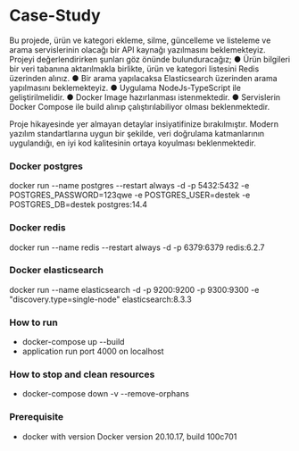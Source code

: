 # Case-Study
Bu projede, ürün ve kategori ekleme, silme, güncelleme ve listeleme ve arama servislerinin
olacağı bir API kaynağı yazılmasını beklemekteyiz.
Projeyi değerlendirirken şunları göz önünde bulunduracağız;
● Ürün bilgileri bir veri tabanına aktarılmakla birlikte, ürün ve kategori listesini Redis
üzerinden alınız.
● Bir arama yapılacaksa Elasticsearch üzerinden arama yapılmasını beklemekteyiz.
● Uygulama NodeJs-TypeScript ile geliştirilmelidir.
● Docker Image hazırlanması istenmektedir.
● Servislerin Docker Compose ile build alınıp çalıştırılabiliyor olması beklenmektedir.

Proje hikayesinde yer almayan detaylar insiyatifinize bırakılmıştır. Modern yazılım standartlarına
uygun bir şekilde, veri doğrulama katmanlarının uygulandığı, en iyi kod kalitesinin ortaya
koyulması beklenmektedir.


### Docker postgres
docker run --name postgres --restart always -d -p 5432:5432 -e POSTGRES_PASSWORD=123qwe -e POSTGRES_USER=destek -e POSTGRES_DB=destek postgres:14.4

### Docker redis
docker run --name redis --restart always -d -p 6379:6379 redis:6.2.7

### Docker elasticsearch
docker run --name elasticsearch -d -p 9200:9200 -p 9300:9300 -e "discovery.type=single-node" elasticsearch:8.3.3


### How to run
- docker-compose up --build
- application run port 4000 on localhost

### How to stop and clean resources
- docker-compose down -v --remove-orphans

### Prerequisite
- docker with version Docker version 20.10.17, build 100c701